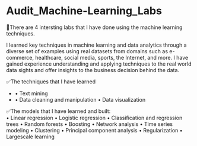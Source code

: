 # Audit_Machine-Learning_Labs

🙇‍There are 4 intersting labs that I have done using the machine learning techniques. 

I learned key techniques in machine learning and data analytics through a diverse set of examples using real datasets from domains such as e-commerce, healthcare, social media, sports, the Internet, and more. I have gained experience understanding and applying techniques to the real world data sights and offer insights to the business decision behind the data. 

✅The techniques that I have learned
- •	Text mining
- •	Data cleaning and manipulation
•	Data visualization

 
✅The models that I have learned and built:  
•	Linear regression
•	Logistic regression
•	Classification and regression trees
•	Random forests
•	Boosting
•	Network analysis
•	Time series modeling
•	Clustering
•	Principal component analysis
•	Regularization
•	Largescale learning




